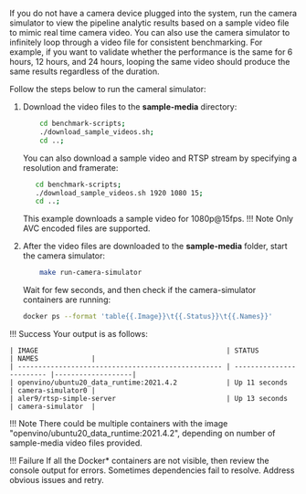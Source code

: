If you do not have a camera device plugged into the system, run the camera simulator to view the pipeline analytic results based on a sample video file to mimic real time camera video. You can also use the camera simulator to infinitely loop through a video file for consistent benchmarking. For example, if you want to validate whether the performance is the same for 6 hours, 12 hours, and 24 hours, looping the same video should produce the same results regardless of the duration.

Follow the steps below to run the cameral simulator:

1. Download the video files to the **sample-media** directory:
   ```bash
       cd benchmark-scripts;
       ./download_sample_videos.sh;
       cd ..;
   ```
   You can also download a sample video and RTSP stream by specifying a resolution and framerate:
   ```bash
      cd benchmark-scripts;
      ./download_sample_videos.sh 1920 1080 15;
      cd ..;
   ```
   This example downloads a sample video for 1080p@15fps. 
   !!! Note
      Only AVC encoded files are supported.

2. After the video files are downloaded to the **sample-media** folder, start the camera simulator:
   ```bash
       make run-camera-simulator
   ```

   Wait for few seconds, and then check if the camera-simulator containers are running:
   ```bash
   docker ps --format 'table{{.Image}}\t{{.Status}}\t{{.Names}}'
   ```

!!! Success
    Your output is as follows:

    | IMAGE                                              | STATUS                   | NAMES             |
    | -------------------------------------------------- | ------------------------ |-------------------|
    | openvino/ubuntu20_data_runtime:2021.4.2            | Up 11 seconds            | camera-simulator0 |
    | aler9/rtsp-simple-server                           | Up 13 seconds            | camera-simulator  |


!!! Note
    There could be multiple containers with the image "openvino/ubuntu20_data_runtime:2021.4.2", depending on number of sample-media video files provided.

!!! Failure
    If all the Docker* containers are not visible, then review the console output for errors. Sometimes dependencies fail to resolve. Address obvious issues and retry.
